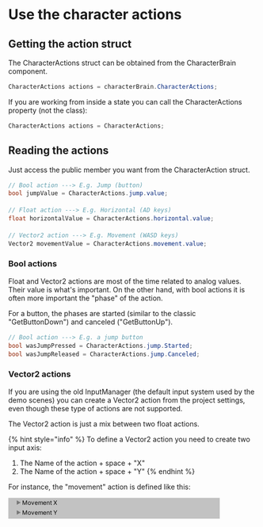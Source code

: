 # Use the character actions

## Getting the action struct

The CharacterActions struct can be obtained from the CharacterBrain component. 

```csharp
CharacterActions actions = characterBrain.CharacterActions;
```

If you are working from inside a state you can call the CharacterActions property (not the class):

```csharp
CharacterActions actions = CharacterActions;
```

## Reading the actions

Just access the public member you want from the CharacterAction struct.

```csharp
// Bool action ---> E.g. Jump (button)
bool jumpValue = CharacterActions.jump.value;

// Float action ---> E.g. Horizontal (AD keys)
float horizontalValue = CharacterActions.horizontal.value;

// Vector2 action ---> E.g. Movement (WASD keys)
Vector2 movementValue = CharacterActions.movement.value;
```

### Bool actions

Float and Vector2 actions are most of the time related to analog values. Their value is what's important. On the other hand, with bool actions it is often more important the "phase" of the action.

For a button, the phases are started (similar to the classic "GetButtonDown") and canceled ("GetButtonUp").

```csharp
// Bool action ---> E.g. a jump button 
bool wasJumpPressed = CharacterActions.jump.Started;
bool wasJumpReleased = CharacterActions.jump.Canceled;
```

### Vector2 actions

If you are using the old InputManager (the default input system used by the demo scenes) you can create a Vector2 action from the project settings, even though these type of actions are not supported.

The Vector2 action is just a mix between two float actions. 

{% hint style="info" %}
To define a Vector2 action you need to create two input axis:

1. The Name of the action + space + "X"
2. The Name of the action + space + "Y"
{% endhint %}

For instance, the "movement" action is defined like this:

![](<../../../.gitbook/assets/imagen (62).png>)

